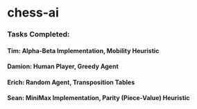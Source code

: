 # chess-ai

### Tasks Completed:

#### Tim: Alpha-Beta Implementation, Mobility Heuristic
#### Damion: Human Player, Greedy Agent
#### Erich: Random Agent, Transposition Tables
#### Sean: MiniMax Implementation, Parity (Piece-Value) Heuristic
